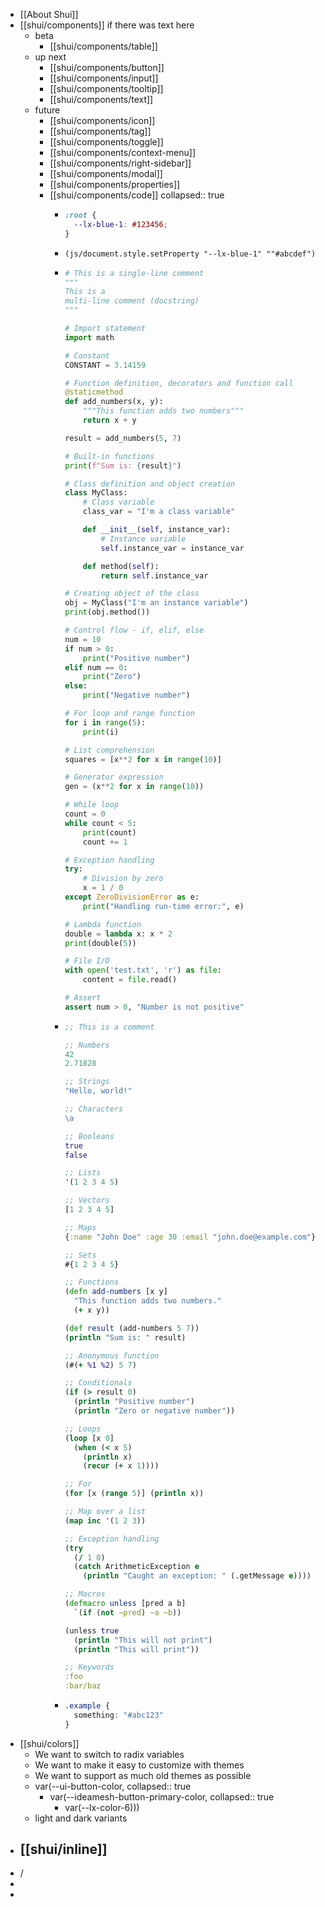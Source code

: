 - [[About Shui]]
- [[shui/components]] if there was text here
    - beta
        - [[shui/components/table]]
    - up next
        - [[shui/components/button]]
        - [[shui/components/input]]
        - [[shui/components/tooltip]]
        - [[shui/components/text]]
    - future
        - [[shui/components/icon]]
        - [[shui/components/tag]]
        - [[shui/components/toggle]]
        - [[shui/components/context-menu]]
        - [[shui/components/right-sidebar]]
        - [[shui/components/modal]]
        - [[shui/components/properties]]
        - [[shui/components/code]]
          collapsed:: true
            - ```css
              :root {
                --lx-blue-1: #123456;
              }
              ```
            - ```clojurescript
              (js/document.style.setProperty "--lx-blue-1" ""#abcdef")
              ```
            - ```python
              # This is a single-line comment
              """
              This is a
              multi-line comment (docstring)
              """

              # Import statement
              import math

              # Constant
              CONSTANT = 3.14159

              # Function definition, decorators and function call
              @staticmethod
              def add_numbers(x, y):
                  """This function adds two numbers"""
                  return x + y

              result = add_numbers(5, 7)

              # Built-in functions
              print(f"Sum is: {result}")

              # Class definition and object creation
              class MyClass:
                  # Class variable
                  class_var = "I'm a class variable"

                  def __init__(self, instance_var):
                      # Instance variable
                      self.instance_var = instance_var

                  def method(self):
                      return self.instance_var

              # Creating object of the class
              obj = MyClass("I'm an instance variable")
              print(obj.method())

              # Control flow - if, elif, else
              num = 10
              if num > 0:
                  print("Positive number")
              elif num == 0:
                  print("Zero")
              else:
                  print("Negative number")

              # For loop and range function
              for i in range(5):
                  print(i)

              # List comprehension
              squares = [x**2 for x in range(10)]

              # Generator expression
              gen = (x**2 for x in range(10))

              # While loop
              count = 0
              while count < 5:
                  print(count)
                  count += 1

              # Exception handling
              try:
                  # Division by zero
                  x = 1 / 0
              except ZeroDivisionError as e:
                  print("Handling run-time error:", e)

              # Lambda function
              double = lambda x: x * 2
              print(double(5))

              # File I/O
              with open('test.txt', 'r') as file:
                  content = file.read()

              # Assert
              assert num > 0, "Number is not positive"

              ```
            - ```clojure
              ;; This is a comment

              ;; Numbers
              42
              2.71828

              ;; Strings
              "Hello, world!"

              ;; Characters
              \a

              ;; Booleans
              true
              false

              ;; Lists
              '(1 2 3 4 5)

              ;; Vectors
              [1 2 3 4 5]

              ;; Maps
              {:name "John Doe" :age 30 :email "john.doe@example.com"}

              ;; Sets
              #{1 2 3 4 5}

              ;; Functions
              (defn add-numbers [x y]
                "This function adds two numbers."
                (+ x y))

              (def result (add-numbers 5 7))
              (println "Sum is: " result)

              ;; Anonymous function
              (#(+ %1 %2) 5 7)

              ;; Conditionals
              (if (> result 0)
                (println "Positive number")
                (println "Zero or negative number"))

              ;; Loops
              (loop [x 0]
                (when (< x 5)
                  (println x)
                  (recur (+ x 1))))

              ;; For
              (for [x (range 5)] (println x))

              ;; Map over a list
              (map inc '(1 2 3))

              ;; Exception handling
              (try
                (/ 1 0)
                (catch ArithmeticException e
                  (println "Caught an exception: " (.getMessage e))))

              ;; Macros
              (defmacro unless [pred a b]
                `(if (not ~pred) ~a ~b))

              (unless true
                (println "This will not print")
                (println "This will print"))

              ;; Keywords
              :foo
              :bar/baz


              ```
            - ```css
              .example {
                something: "#abc123"
              }
              ```
- [[shui/colors]]
    - We want to switch to radix variables
    - We want to make it easy to customize with themes
    - We want to support as much old themes as possible
    - var(--ui-button-color,
      collapsed:: true
        - var(--ideamesh-button-primary-color,
          collapsed:: true
            - var(--lx-color-6)))
    - light and dark variants
- [[shui/inline]]
    -
- /
-
-
